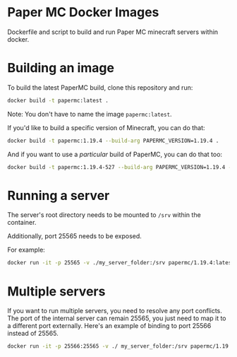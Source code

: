 Paper MC Docker Images
======================

Dockerfile and script to build and run Paper MC minecraft servers within docker.

Building an image
=================

To build the latest PaperMC build, clone this repository and run:

```sh
docker build -t papermc:latest .
```

Note: You don't have to name the image `papermc:latest`.

If you'd like to build a specific version of Minecraft, you can do that:

```sh
docker build -t papermc:1.19.4 --build-arg PAPERMC_VERSION=1.19.4 .
```

And if you want to use a *particular* build of PaperMC, you can do that too:

```sh
docker build -t papermc:1.19.4-527 --build-arg PAPERMC_VERSION=1.19.4 --build-arg PAPERMC_BUILD=527 .
```

Running a server
================

The server's root directory needs to be mounted to `/srv` within the container. 

Additionally, port 25565 needs to be exposed.

For example: 

```sh
docker run -it -p 25565 -v ./my_server_folder:/srv papermc/1.19.4:latest 
```

Multiple servers
================

If you want to run multiple servers, you need to resolve any port conflicts. The port of the internal server can remain 25565, you just need to map it to a different port externally. Here's an example of binding to port 25566 instead of 25565.

```sh
docker run -it -p 25566:25565 -v ./ my_server_folder:/srv papermc/1.19.4:latest
```

